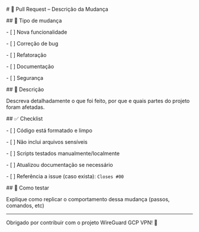 \# 🚀 Pull Request – Descrição da Mudança



\## 📄 Tipo de mudança



\- \[ ] Nova funcionalidade

\- \[ ] Correção de bug

\- \[ ] Refatoração

\- \[ ] Documentação

\- \[ ] Segurança



\## 📝 Descrição



Descreva detalhadamente o que foi feito, por que e quais partes do projeto foram afetadas.



\## ✅ Checklist



\- \[ ] Código está formatado e limpo

\- \[ ] Não inclui arquivos sensíveis

\- \[ ] Scripts testados manualmente/localmente

\- \[ ] Atualizou documentação se necessário

\- \[ ] Referência a issue (caso exista): `Closes #00`



\## 🧪 Como testar



Explique como replicar o comportamento dessa mudança (passos, comandos, etc)



---



Obrigado por contribuir com o projeto WireGuard GCP VPN! 🙌



